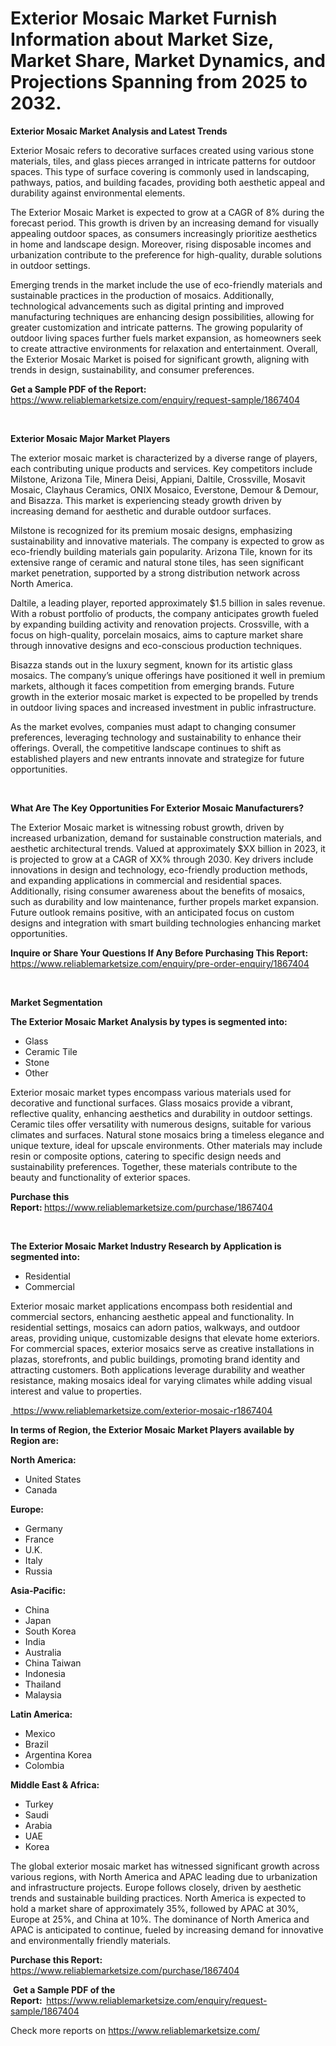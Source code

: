 <p><h1>Exterior Mosaic Market Furnish Information about Market Size, Market Share, Market Dynamics, and Projections Spanning from 2025 to 2032.</h1></p><p><strong>Exterior Mosaic Market Analysis and Latest Trends</strong></p>
<p><p>Exterior Mosaic refers to decorative surfaces created using various stone materials, tiles, and glass pieces arranged in intricate patterns for outdoor spaces. This type of surface covering is commonly used in landscaping, pathways, patios, and building facades, providing both aesthetic appeal and durability against environmental elements.</p><p>The Exterior Mosaic Market is expected to grow at a CAGR of 8% during the forecast period. This growth is driven by an increasing demand for visually appealing outdoor spaces, as consumers increasingly prioritize aesthetics in home and landscape design. Moreover, rising disposable incomes and urbanization contribute to the preference for high-quality, durable solutions in outdoor settings.</p><p>Emerging trends in the market include the use of eco-friendly materials and sustainable practices in the production of mosaics. Additionally, technological advancements such as digital printing and improved manufacturing techniques are enhancing design possibilities, allowing for greater customization and intricate patterns. The growing popularity of outdoor living spaces further fuels market expansion, as homeowners seek to create attractive environments for relaxation and entertainment. Overall, the Exterior Mosaic Market is poised for significant growth, aligning with trends in design, sustainability, and consumer preferences.</p></p>
<p><strong>Get a Sample PDF of the Report:&nbsp;</strong> <a href="https://www.reliablemarketsize.com/enquiry/request-sample/1867404?utm_campaign=1884&utm_medium=2&utm_source=Github&utm_content=ia&utm_term=07022025&utm_id=exterior-mosaic">https://www.reliablemarketsize.com/enquiry/request-sample/1867404</a></p>
<p>&nbsp;</p>
<p><strong>Exterior Mosaic Major Market Players</strong></p>
<p><p>The exterior mosaic market is characterized by a diverse range of players, each contributing unique products and services. Key competitors include Milstone, Arizona Tile, Minera Deisi, Appiani, Daltile, Crossville, Mosavit Mosaic, Clayhaus Ceramics, ONIX Mosaico, Everstone, Demour & Demour, and Bisazza. This market is experiencing steady growth driven by increasing demand for aesthetic and durable outdoor surfaces.</p><p>Milstone is recognized for its premium mosaic designs, emphasizing sustainability and innovative materials. The company is expected to grow as eco-friendly building materials gain popularity. Arizona Tile, known for its extensive range of ceramic and natural stone tiles, has seen significant market penetration, supported by a strong distribution network across North America.</p><p>Daltile, a leading player, reported approximately $1.5 billion in sales revenue. With a robust portfolio of products, the company anticipates growth fueled by expanding building activity and renovation projects. Crossville, with a focus on high-quality, porcelain mosaics, aims to capture market share through innovative designs and eco-conscious production techniques.</p><p>Bisazza stands out in the luxury segment, known for its artistic glass mosaics. The company’s unique offerings have positioned it well in premium markets, although it faces competition from emerging brands. Future growth in the exterior mosaic market is expected to be propelled by trends in outdoor living spaces and increased investment in public infrastructure.</p><p>As the market evolves, companies must adapt to changing consumer preferences, leveraging technology and sustainability to enhance their offerings. Overall, the competitive landscape continues to shift as established players and new entrants innovate and strategize for future opportunities.</p></p>
<p>&nbsp;</p>
<p><strong>What Are The Key Opportunities For Exterior Mosaic Manufacturers?</strong></p>
<p><p>The Exterior Mosaic market is witnessing robust growth, driven by increased urbanization, demand for sustainable construction materials, and aesthetic architectural trends. Valued at approximately $XX billion in 2023, it is projected to grow at a CAGR of XX% through 2030. Key drivers include innovations in design and technology, eco-friendly production methods, and expanding applications in commercial and residential spaces. Additionally, rising consumer awareness about the benefits of mosaics, such as durability and low maintenance, further propels market expansion. Future outlook remains positive, with an anticipated focus on custom designs and integration with smart building technologies enhancing market opportunities.</p></p>
<p><strong>Inquire or Share Your Questions If Any Before Purchasing This Report:</strong> <a href="https://www.reliablemarketsize.com/enquiry/pre-order-enquiry/1867404?utm_campaign=1884&utm_medium=2&utm_source=Github&utm_content=ia&utm_term=07022025&utm_id=exterior-mosaic">https://www.reliablemarketsize.com/enquiry/pre-order-enquiry/1867404</a></p>
<p>&nbsp;</p>
<p><strong>Market Segmentation</strong></p>
<p><strong>The Exterior Mosaic Market Analysis by types is segmented into:</strong></p>
<p><ul><li>Glass</li><li>Ceramic Tile</li><li>Stone</li><li>Other</li></ul></p>
<p><p>Exterior mosaic market types encompass various materials used for decorative and functional surfaces. Glass mosaics provide a vibrant, reflective quality, enhancing aesthetics and durability in outdoor settings. Ceramic tiles offer versatility with numerous designs, suitable for various climates and surfaces. Natural stone mosaics bring a timeless elegance and unique texture, ideal for upscale environments. Other materials may include resin or composite options, catering to specific design needs and sustainability preferences. Together, these materials contribute to the beauty and functionality of exterior spaces.</p></p>
<p><strong>Purchase this Report:&nbsp;</strong><a href="https://www.reliablemarketsize.com/purchase/1867404?utm_campaign=1884&utm_medium=2&utm_source=Github&utm_content=ia&utm_term=07022025&utm_id=exterior-mosaic">https://www.reliablemarketsize.com/purchase/1867404</a></p>
<p>&nbsp;</p>
<p><strong>The Exterior Mosaic Market Industry Research by Application is segmented into:</strong></p>
<p><ul><li>Residential</li><li>Commercial</li></ul></p>
<p><p>Exterior mosaic market applications encompass both residential and commercial sectors, enhancing aesthetic appeal and functionality. In residential settings, mosaics can adorn patios, walkways, and outdoor areas, providing unique, customizable designs that elevate home exteriors. For commercial spaces, exterior mosaics serve as creative installations in plazas, storefronts, and public buildings, promoting brand identity and attracting customers. Both applications leverage durability and weather resistance, making mosaics ideal for varying climates while adding visual interest and value to properties.</p></p>
<p><a href="https://www.reliablemarketsize.com/exterior-mosaic-r1867404?utm_campaign=1884&utm_medium=2&utm_source=Github&utm_content=ia&utm_term=07022025&utm_id=exterior-mosaic">&nbsp;https://www.reliablemarketsize.com/exterior-mosaic-r1867404</a></p>
<p><strong>In terms of Region, the Exterior Mosaic Market Players available by Region are:</strong></p>
<p>
    <p> <strong> North America: </strong>
        <ul>
            <li>United States</li>
            <li>Canada</li>
        </ul>
        </p> 
    <p> <strong> Europe: </strong>
        <ul>
            <li>Germany</li>
            <li>France</li>
            <li>U.K.</li>
            <li>Italy</li>
            <li>Russia</li>
        </ul>
        </p> 
    <p> <strong> Asia-Pacific: </strong>
        <ul>
            <li>China</li>
            <li>Japan</li>
            <li>South Korea</li>
            <li>India</li>
            <li>Australia</li>
            <li>China Taiwan</li>
            <li>Indonesia</li>
            <li>Thailand</li>
            <li>Malaysia</li>
        </ul>
        </p> 
    <p> <strong> Latin America: </strong>
        <ul>
            <li>Mexico</li>
            <li>Brazil</li>
            <li>Argentina Korea</li>
            <li>Colombia</li>
        </ul>
        </p> 
    <p> <strong> Middle East & Africa: </strong>
        <ul>
            <li>Turkey</li>
            <li>Saudi</li>
            <li>Arabia</li>
            <li>UAE</li>
            <li>Korea</li>
        </ul>
    </p>
    </p>
<p><p>The global exterior mosaic market has witnessed significant growth across various regions, with North America and APAC leading due to urbanization and infrastructure projects. Europe follows closely, driven by aesthetic trends and sustainable building practices. North America is expected to hold a market share of approximately 35%, followed by APAC at 30%, Europe at 25%, and China at 10%. The dominance of North America and APAC is anticipated to continue, fueled by increasing demand for innovative and environmentally friendly materials.</p></p>
<p><strong>Purchase this Report: </strong><a href="https://www.reliablemarketsize.com/purchase/1867404?utm_campaign=1884&utm_medium=2&utm_source=Github&utm_content=ia&utm_term=07022025&utm_id=exterior-mosaic">https://www.reliablemarketsize.com/purchase/1867404</a></p>
<p>&nbsp;<strong>Get a Sample PDF of the Report:&nbsp;&nbsp;</strong><a href="https://www.reliablemarketsize.com/enquiry/request-sample/1867404?utm_campaign=1884&utm_medium=2&utm_source=Github&utm_content=ia&utm_term=07022025&utm_id=exterior-mosaic">https://www.reliablemarketsize.com/enquiry/request-sample/1867404</a></p>
<p><strong></strong></p>
<p>Check more reports on <a href="https://www.reliablemarketsize.com/?utm_campaign=1884&utm_medium=2&utm_source=Github&utm_content=ia&utm_term=07022025&utm_id=exterior-mosaic">https://www.reliablemarketsize.com/</a></p>